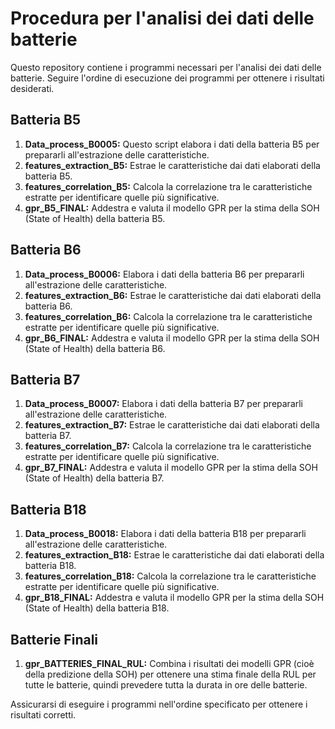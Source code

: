 # Procedura per l'analisi dei dati delle batterie

Questo repository contiene i programmi necessari per l'analisi dei dati delle batterie. Seguire l'ordine di esecuzione dei programmi per ottenere i risultati desiderati.

## Batteria B5

1. **Data_process_B0005:** Questo script elabora i dati della batteria B5 per prepararli all'estrazione delle caratteristiche.
2. **features_extraction_B5:** Estrae le caratteristiche dai dati elaborati della batteria B5.
3. **features_correlation_B5:** Calcola la correlazione tra le caratteristiche estratte per identificare quelle più significative.
4. **gpr_B5_FINAL:** Addestra e valuta il modello GPR per la stima della SOH (State of Health) della batteria B5.

## Batteria B6

1. **Data_process_B0006:** Elabora i dati della batteria B6 per prepararli all'estrazione delle caratteristiche.
2. **features_extraction_B6:** Estrae le caratteristiche dai dati elaborati della batteria B6.
3. **features_correlation_B6:** Calcola la correlazione tra le caratteristiche estratte per identificare quelle più significative.
4. **gpr_B6_FINAL:** Addestra e valuta il modello GPR per la stima della SOH (State of Health) della batteria B6.

## Batteria B7

1. **Data_process_B0007:** Elabora i dati della batteria B7 per prepararli all'estrazione delle caratteristiche.
2. **features_extraction_B7:** Estrae le caratteristiche dai dati elaborati della batteria B7.
3. **features_correlation_B7:** Calcola la correlazione tra le caratteristiche estratte per identificare quelle più significative.
4. **gpr_B7_FINAL:** Addestra e valuta il modello GPR per la stima della SOH (State of Health) della batteria B7.

## Batteria B18

1. **Data_process_B0018:** Elabora i dati della batteria B18 per prepararli all'estrazione delle caratteristiche.
2. **features_extraction_B18:** Estrae le caratteristiche dai dati elaborati della batteria B18.
3. **features_correlation_B18:** Calcola la correlazione tra le caratteristiche estratte per identificare quelle più significative.
4. **gpr_B18_FINAL:** Addestra e valuta il modello GPR per la stima della SOH (State of Health) della batteria B18.

## Batterie Finali

1. **gpr_BATTERIES_FINAL_RUL:** Combina i risultati dei modelli GPR (cioè della predizione della SOH) per ottenere una stima finale della RUL per tutte le batterie, quindi prevedere tutta la durata in ore delle batterie.

Assicurarsi di eseguire i programmi nell'ordine specificato per ottenere i risultati corretti.

